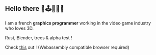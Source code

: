 ## Hello there 🦀🕹️🍩🌴🌳
I am a french **graphics programmer** working in the video game industry who loves 3D.

Rust, Blender, trees & alpha test !

Check [this](https://antaalt.github.io/protos-rs/) out ! (Webassembly compatible browser required)
